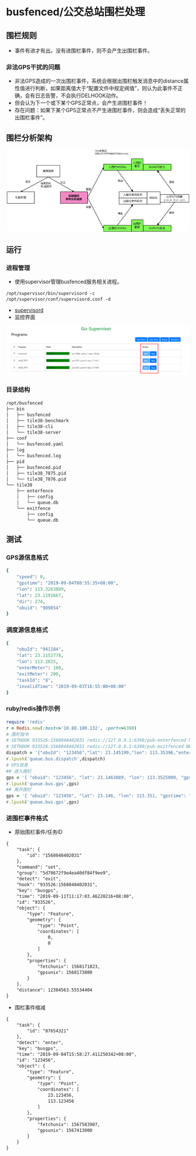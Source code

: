 # busfenced/公交总站围栏处理

## 围栏规则
- 事件有进才有出。没有进围栏事件，则不会产生出围栏事件。

### 非法GPS干扰的问题
- 非法GPS造成的一次出围栏事件，系统会根据出围栏触发消息中的distance属性值进行判断，如果距离值大于“配置文件中规定阀值”，则认为此事件不正确，会有日志告警，不会执行DELHOOK动作。
- 但会认为下一个或下某个GPS正常点，会产生进围栏事件！
- 存在问题：如果下某个GPS正常点不产生进围栏事件，则会造成“丢失正常的出围栏事件”。


## 围栏分析架构
<p align="center" style="text-align:center;">
  <img src="https://github.com/huangpeizhi2018/busfenced/blob/master/docs/fenced.jpg" width="500" />
</p>

## 运行

### 进程管理
- 使用supervisor管理busfenced服务相关进程。
```
/opt/supervisor/bin/supervisord -c /opt/supervisor/conf/supervisord.conf -d
```
- [supervisord](https://github.com/ochinchina/supervisord)
- 监控界面
<p align="center" style="text-align:center;">
  <img src="https://github.com/huangpeizhi2018/busfenced/blob/master/docs/go-supervisor.png" width="500" />
</p>

### 目录结构
```
/opt/busfenced
├── bin
│   ├── busfenced
│   ├── tile38-benchmark
│   ├── tile38-cli
│   └── tile38-server
├── conf
│   └── busfenced.yaml
├── log
│   └── busfenced.log
├── pid
│   ├── busfenced.pid
│   ├── tile38_7875.pid
│   └── tile38_7876.pid
└── tile38
    ├── enterfence
    │   ├── config
    │   └── queue.db
    └── exitfence
        ├── config
        └── queue.db
```

## 测试
### GPS源信息格式
```ruby
{
    "speed": 0, 
    "gpstime": "2019-09-04T08:55:35+08:00", 
    "lon": 113.3263889, 
    "lat": 23.1191667, 
    "dir": 274, 
    "obuid": "989854"
}
```

### 调度源信息格式
```ruby
{
    "obuId": "941184", 
    "lat": 23.1152778, 
    "lon": 113.2825, 
    "enterMeter": 100, 
    "exitMeter": 200, 
    "taskId": "8", 
    "invalidTime": "2019-09-03T16:55:00+08:00"
}
```

### ruby/redis操作示例
```ruby
require 'redis'
r = Redis.new(:host=>'10.88.100.132', :port=>6390)
# 围栏指令
# SETHOOK 933526:1568048402031 redis://127.0.0.1:6390/pub-enterfenced NEARBY busgps FENCE DETECT enter,exit COMMANDS set POINT 23.145199 113.35396 200"}
# SETHOOK 933526:1568048402031 redis://127.0.0.1:6390/pub-exitfenced NEARBY busgps FENCE DETECT enter,exit COMMANDS set POINT 23.145199 113.35396 200"}   
dispatch = '{"obuId": "123456","lat": 23.145199,"lon": 113.35396,"enterMeter": 200,"exitMeter": 200,"taskId": "1234567890","invalidTime": "2019-09-11T17:30:00+08:00"}'
r.lpush('queue.bus.dispatch',dispatch)
# GPS信息 
## 进入围栏
gps = '{ "obuid": "123456", "lat": 23.1463889, "lon": 113.3525000, "gpstime": "2019-09-11T12:50:00+08:00"}'
r.lpush('queue.bus.gps',gps)
## 离开围栏
gps = '{ "obuid": "123456", "lat": 23.146, "lon": 113.351, "gpstime": "2019-09-11T12:50:00+08:00"}'
r.lpush('queue.bus.gps',gps)
```   

### 进围栏事件格式
- 原始围栏事件/任务ID
```
{
    "task": {
        "id": "1568048402031"
    }, 
    "command": "set", 
    "group": "5d78672f9e4ea40df84f9ee9", 
    "detect": "exit", 
    "hook": "933526:1568048402031", 
    "key": "busgps", 
    "time": "2019-09-11T11:17:03.46220216+08:00", 
    "id": "933526", 
    "object": {
        "type": "Feature", 
        "geometry": {
            "type": "Point", 
            "coordinates": [
                0, 
                0
            ]
        }, 
        "properties": {
            "fetchunix": 1568171823, 
            "gpsunix": 1568173800
        }
    }, 
    "distance": 12384563.55534404
}
```

- 围栏事件缩减
````
{
    "task": {
        "id": "87654321"
    }, 
    "detect": "enter", 
    "key": "busgps", 
    "time": "2019-09-04T15:58:27.411250342+08:00", 
    "id": "123456", 
    "object": {
        "type": "Feature", 
        "geometry": {
            "type": "Point", 
            "coordinates": [
                23.123456, 
                113.123456
            ]
        }, 
        "properties": {
            "fetchunix": 1567583907, 
            "gpsunix": 1567413000
        }
    }
}
````